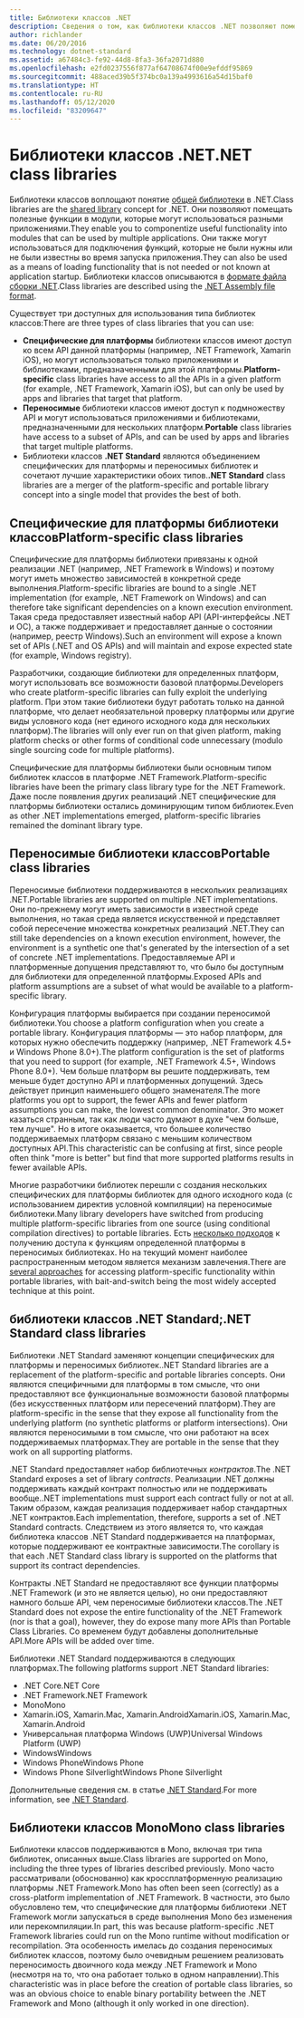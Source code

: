 ```yaml
---
title: Библиотеки классов .NET
description: Сведения о том, как библиотеки классов .NET позволяют помещать полезные функции в модули, которые могут использоваться разными приложениями.
author: richlander
ms.date: 06/20/2016
ms.technology: dotnet-standard
ms.assetid: a67484c3-fe92-44d8-8fa3-36fa2071d880
ms.openlocfilehash: e2fd0237556f877af64708674f00e9efddf95869
ms.sourcegitcommit: 488aced39b5f374bc0a139a4993616a54d15baf0
ms.translationtype: HT
ms.contentlocale: ru-RU
ms.lasthandoff: 05/12/2020
ms.locfileid: "83209647"
---
```

# <a name="net-class-libraries"></a><span data-ttu-id="5f944-103">Библиотеки классов .NET</span><span class="sxs-lookup"><span data-stu-id="5f944-103">.NET class libraries</span></span>

<span data-ttu-id="5f944-104">Библиотеки классов воплощают понятие [общей библиотеки](https://en.wikipedia.org/wiki/Library_%28computing%29#Shared_libraries) в .NET.</span><span class="sxs-lookup"><span data-stu-id="5f944-104">Class libraries are the [shared library](https://en.wikipedia.org/wiki/Library_%28computing%29#Shared_libraries) concept for .NET.</span></span> <span data-ttu-id="5f944-105">Они позволяют помещать полезные функции в модули, которые могут использоваться разными приложениями.</span><span class="sxs-lookup"><span data-stu-id="5f944-105">They enable you to componentize useful functionality into modules that can be used by multiple applications.</span></span> <span data-ttu-id="5f944-106">Они также могут использоваться для подключения функций, которые не были нужны или не были известны во время запуска приложения.</span><span class="sxs-lookup"><span data-stu-id="5f944-106">They can also be used as a means of loading functionality that is not needed or not known at application startup.</span></span> <span data-ttu-id="5f944-107">Библиотеки классов описываются в [формате файла сборки .NET](assembly/file-format.md).</span><span class="sxs-lookup"><span data-stu-id="5f944-107">Class libraries are described using the [.NET Assembly file format](assembly/file-format.md).</span></span>

<span data-ttu-id="5f944-108">Существует три доступных для использования типа библиотек классов:</span><span class="sxs-lookup"><span data-stu-id="5f944-108">There are three types of class libraries that you can use:</span></span>

* <span data-ttu-id="5f944-109">**Специфические для платформы** библиотеки классов имеют доступ ко всем API данной платформы (например, .NET Framework, Xamarin iOS), но могут использоваться только приложениями и библиотеками, предназначенными для этой платформы.</span><span class="sxs-lookup"><span data-stu-id="5f944-109">**Platform-specific** class libraries have access to all the APIs in a given platform (for example, .NET Framework, Xamarin iOS), but can only be used by apps and libraries that target that platform.</span></span>
* <span data-ttu-id="5f944-110">**Переносимые** библиотеки классов имеют доступ к подмножеству API и могут использоваться приложениями и библиотеками, предназначенными для нескольких платформ.</span><span class="sxs-lookup"><span data-stu-id="5f944-110">**Portable** class libraries have access to a subset of APIs, and can be used by apps and libraries that target multiple platforms.</span></span>
* <span data-ttu-id="5f944-111">Библиотеки классов **.NET Standard** являются объединением специфических для платформы и переносимых библиотек и сочетают лучшие характеристики обоих типов.</span><span class="sxs-lookup"><span data-stu-id="5f944-111">**.NET Standard** class libraries are a merger of the platform-specific and portable library concept into a single model that provides the best of both.</span></span>

## <a name="platform-specific-class-libraries"></a><span data-ttu-id="5f944-112">Специфические для платформы библиотеки классов</span><span class="sxs-lookup"><span data-stu-id="5f944-112">Platform-specific class libraries</span></span>

<span data-ttu-id="5f944-113">Специфические для платформы библиотеки привязаны к одной реализации .NET (например, .NET Framework в Windows) и поэтому могут иметь множество зависимостей в конкретной среде выполнения.</span><span class="sxs-lookup"><span data-stu-id="5f944-113">Platform-specific libraries are bound to a single .NET implementation (for example, .NET Framework on Windows) and can therefore take significant dependencies on a known execution environment.</span></span> <span data-ttu-id="5f944-114">Такая среда предоставляет известный набор API (API-интерфейсы .NET и ОС), а также поддерживает и предоставляет данные о состоянии (например, реестр Windows).</span><span class="sxs-lookup"><span data-stu-id="5f944-114">Such an environment will expose a known set of APIs (.NET and OS APIs) and will maintain and expose expected state (for example, Windows registry).</span></span>

<span data-ttu-id="5f944-115">Разработчики, создающие библиотеки для определенных платформ, могут использовать все возможности базовой платформы.</span><span class="sxs-lookup"><span data-stu-id="5f944-115">Developers who create platform-specific libraries can fully exploit the underlying platform.</span></span> <span data-ttu-id="5f944-116">При этом такие библиотеки будут работать только на данной платформе, что делает необязательной проверку платформы или другие виды условного кода (нет единого исходного кода для нескольких платформ).</span><span class="sxs-lookup"><span data-stu-id="5f944-116">The libraries will only ever run on that given platform, making platform checks or other forms of conditional code unnecessary (modulo single sourcing code for multiple platforms).</span></span>

<span data-ttu-id="5f944-117">Специфические для платформы библиотеки были основным типом библиотек классов в платформе .NET Framework.</span><span class="sxs-lookup"><span data-stu-id="5f944-117">Platform-specific libraries have been the primary class library type for the .NET Framework.</span></span> <span data-ttu-id="5f944-118">Даже после появления других реализаций .NET специфические для платформы библиотеки остались доминирующим типом библиотек.</span><span class="sxs-lookup"><span data-stu-id="5f944-118">Even as other .NET implementations emerged, platform-specific libraries remained the dominant library type.</span></span>

## <a name="portable-class-libraries"></a><span data-ttu-id="5f944-119">Переносимые библиотеки классов</span><span class="sxs-lookup"><span data-stu-id="5f944-119">Portable class libraries</span></span>

<span data-ttu-id="5f944-120">Переносимые библиотеки поддерживаются в нескольких реализациях .NET.</span><span class="sxs-lookup"><span data-stu-id="5f944-120">Portable libraries are supported on multiple .NET implementations.</span></span> <span data-ttu-id="5f944-121">Они по-прежнему могут иметь зависимости в известной среде выполнения, но такая среда является искусственной и представляет собой пересечение множества конкретных реализаций .NET.</span><span class="sxs-lookup"><span data-stu-id="5f944-121">They can still take dependencies on a known execution environment, however, the environment is a synthetic one that's generated by the intersection of a set of concrete .NET implementations.</span></span> <span data-ttu-id="5f944-122">Предоставляемые API и платформенные допущения представляют то, что было бы доступным для библиотеки для определенной платформы.</span><span class="sxs-lookup"><span data-stu-id="5f944-122">Exposed APIs and platform assumptions are a subset of what would be available to a platform-specific library.</span></span>

<span data-ttu-id="5f944-123">Конфигурация платформы выбирается при создании переносимой библиотеки.</span><span class="sxs-lookup"><span data-stu-id="5f944-123">You choose a platform configuration when you create a portable library.</span></span> <span data-ttu-id="5f944-124">Конфигурация платформы — это набор платформ, для которых нужно обеспечить поддержку (например, .NET Framework 4.5+ и Windows Phone 8.0+).</span><span class="sxs-lookup"><span data-stu-id="5f944-124">The platform configuration is the set of platforms that you need to support (for example, .NET Framework 4.5+, Windows Phone 8.0+).</span></span> <span data-ttu-id="5f944-125">Чем больше платформ вы решите поддерживать, тем меньше будет доступно API и платформенных допущений. Здесь действует принцип наименьшего общего знаменателя.</span><span class="sxs-lookup"><span data-stu-id="5f944-125">The more platforms you opt to support, the fewer APIs and fewer platform assumptions you can make, the lowest common denominator.</span></span> <span data-ttu-id="5f944-126">Это может казаться странным, так как люди часто думают в духе "чем больше, тем лучше". Но в итоге оказывается, что большее количество поддерживаемых платформ связано с меньшим количеством доступных API.</span><span class="sxs-lookup"><span data-stu-id="5f944-126">This characteristic can be confusing at first, since people often think "more is better" but find that more supported platforms results in fewer available APIs.</span></span>

<span data-ttu-id="5f944-127">Многие разработчики библиотек перешли с создания нескольких специфических для платформы библиотек для одного исходного кода (с использованием директив условной компиляции) на переносимые библиотеки.</span><span class="sxs-lookup"><span data-stu-id="5f944-127">Many library developers have switched from producing multiple platform-specific libraries from one source (using conditional compilation directives) to portable libraries.</span></span> <span data-ttu-id="5f944-128">Есть [несколько подходов](https://blog.stephencleary.com/2012/11/portable-class-library-enlightenment.html) к получению доступа к функциям определенной платформы в переносимых библиотеках. Но на текущий момент наиболее распространенным методом является механизм завлечения.</span><span class="sxs-lookup"><span data-stu-id="5f944-128">There are [several approaches](https://blog.stephencleary.com/2012/11/portable-class-library-enlightenment.html) for accessing platform-specific functionality within portable libraries, with bait-and-switch being the most widely accepted technique at this point.</span></span>

## <a name="net-standard-class-libraries"></a><span data-ttu-id="5f944-129">библиотеки классов .NET Standard;</span><span class="sxs-lookup"><span data-stu-id="5f944-129">.NET Standard class libraries</span></span>

<span data-ttu-id="5f944-130">Библиотеки .NET Standard заменяют концепции специфических для платформы и переносимых библиотек.</span><span class="sxs-lookup"><span data-stu-id="5f944-130">.NET Standard libraries are a replacement of the platform-specific and portable libraries concepts.</span></span> <span data-ttu-id="5f944-131">Они являются специфичными для платформы в том смысле, что они предоставляют все функциональные возможности базовой платформы (без искусственных платформ или пересечений платформ).</span><span class="sxs-lookup"><span data-stu-id="5f944-131">They are platform-specific in the sense that they expose all functionality from the underlying platform (no synthetic platforms or platform intersections).</span></span> <span data-ttu-id="5f944-132">Они являются переносимыми в том смысле, что они работают на всех поддерживаемых платформах.</span><span class="sxs-lookup"><span data-stu-id="5f944-132">They are portable in the sense that they work on all supporting platforms.</span></span>

<span data-ttu-id="5f944-133">.NET Standard предоставляет набор библиотечных _контрактов_.</span><span class="sxs-lookup"><span data-stu-id="5f944-133">The .NET Standard exposes a set of library _contracts_.</span></span> <span data-ttu-id="5f944-134">Реализации .NET должны поддерживать каждый контракт полностью или не поддерживать вообще.</span><span class="sxs-lookup"><span data-stu-id="5f944-134">.NET implementations must support each contract fully or not at all.</span></span> <span data-ttu-id="5f944-135">Таким образом, каждая реализация поддерживает набор стандартных .NET контрактов.</span><span class="sxs-lookup"><span data-stu-id="5f944-135">Each implementation, therefore, supports a set of .NET Standard contracts.</span></span> <span data-ttu-id="5f944-136">Следствием из этого является то, что каждая библиотека классов .NET Standard поддерживается на платформах, которые поддерживают ее контрактные зависимости.</span><span class="sxs-lookup"><span data-stu-id="5f944-136">The corollary is that each .NET Standard class library is supported on the platforms that support its contract dependencies.</span></span>

<span data-ttu-id="5f944-137">Контракты .NET Standard не предоставляют все функции платформы .NET Framework (и это не является целью), но они предоставляют намного больше API, чем переносимые библиотеки классов.</span><span class="sxs-lookup"><span data-stu-id="5f944-137">The .NET Standard does not expose the entire functionality of the .NET Framework (nor is that a goal), however, they do expose many more APIs than Portable Class Libraries.</span></span> <span data-ttu-id="5f944-138">Со временем будут добавлены дополнительные API.</span><span class="sxs-lookup"><span data-stu-id="5f944-138">More APIs will be added over time.</span></span>

<span data-ttu-id="5f944-139">Библиотеки .NET Standard поддерживаются в следующих платформах.</span><span class="sxs-lookup"><span data-stu-id="5f944-139">The following platforms support .NET Standard libraries:</span></span>

* <span data-ttu-id="5f944-140">.NET Core</span><span class="sxs-lookup"><span data-stu-id="5f944-140">.NET Core</span></span>
* <span data-ttu-id="5f944-141">.NET Framework</span><span class="sxs-lookup"><span data-stu-id="5f944-141">.NET Framework</span></span>
* <span data-ttu-id="5f944-142">Mono</span><span class="sxs-lookup"><span data-stu-id="5f944-142">Mono</span></span>
* <span data-ttu-id="5f944-143">Xamarin.iOS, Xamarin.Mac, Xamarin.Android</span><span class="sxs-lookup"><span data-stu-id="5f944-143">Xamarin.iOS, Xamarin.Mac, Xamarin.Android</span></span>
* <span data-ttu-id="5f944-144">Универсальная платформа Windows (UWP)</span><span class="sxs-lookup"><span data-stu-id="5f944-144">Universal Windows Platform (UWP)</span></span>
* <span data-ttu-id="5f944-145">Windows</span><span class="sxs-lookup"><span data-stu-id="5f944-145">Windows</span></span>
* <span data-ttu-id="5f944-146">Windows Phone</span><span class="sxs-lookup"><span data-stu-id="5f944-146">Windows Phone</span></span>
* <span data-ttu-id="5f944-147">Windows Phone Silverlight</span><span class="sxs-lookup"><span data-stu-id="5f944-147">Windows Phone Silverlight</span></span>

<span data-ttu-id="5f944-148">Дополнительные сведения см. в статье [.NET Standard](net-standard.md).</span><span class="sxs-lookup"><span data-stu-id="5f944-148">For more information, see [.NET Standard](net-standard.md).</span></span>

## <a name="mono-class-libraries"></a><span data-ttu-id="5f944-149">Библиотеки классов Mono</span><span class="sxs-lookup"><span data-stu-id="5f944-149">Mono class libraries</span></span>

<span data-ttu-id="5f944-150">Библиотеки классов поддерживаются в Mono, включая три типа библиотек, описанных выше.</span><span class="sxs-lookup"><span data-stu-id="5f944-150">Class libraries are supported on Mono, including the three types of libraries described previously.</span></span> <span data-ttu-id="5f944-151">Mono часто рассматривали (обоснованно) как кроссплатформенную реализацию платформы .NET Framework.</span><span class="sxs-lookup"><span data-stu-id="5f944-151">Mono has often been seen (correctly) as a cross-platform implementation of .NET Framework.</span></span> <span data-ttu-id="5f944-152">В частности, это было обусловлено тем, что специфические для платформы библиотеки .NET Framework могли запускаться в среде выполнения Mono без изменения или перекомпиляции.</span><span class="sxs-lookup"><span data-stu-id="5f944-152">In part, this was because platform-specific .NET Framework libraries could run on the Mono runtime without modification or recompilation.</span></span> <span data-ttu-id="5f944-153">Эта особенность имелась до создания переносимых библиотек классов, поэтому было очевидным решением реализовать переносимость двоичного кода между .NET Framework и Mono (несмотря на то, что она работает только в одном направлении).</span><span class="sxs-lookup"><span data-stu-id="5f944-153">This characteristic was in place before the creation of portable class libraries, so was an obvious choice to enable binary portability between the .NET Framework and Mono (although it only worked in one direction).</span></span>
